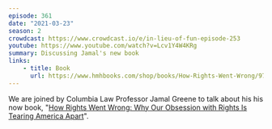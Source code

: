 ```yaml
---
episode: 361
date: "2021-03-23"
season: 2
crowdcast: https://www.crowdcast.io/e/in-lieu-of-fun-episode-253
youtube: https://www.youtube.com/watch?v=Lcv1Y4W4KRg
summary: Discussing Jamal's new book
links:
    - title: Book
      url: https://www.hmhbooks.com/shop/books/How-Rights-Went-Wrong/9781328518118
---
```

We are joined by Columbia Law Professor Jamal Greene to talk about his his now book, "[How Rights Went Wrong: Why Our Obsession with Rights Is Tearing America Apart][book]".

[book]: https://www.hmhbooks.com/shop/books/How-Rights-Went-Wrong/9781328518118

